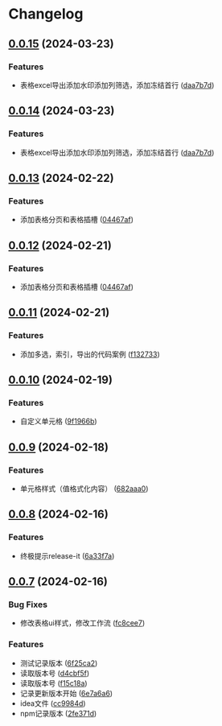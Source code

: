 # Changelog

## [0.0.15](https://github.com/Luochao0511/lc-plus/compare/docs@v0.0.13...docs@v0.0.15) (2024-03-23)


### Features

* 表格excel导出添加水印添加列筛选，添加冻结首行 ([daa7b7d](https://github.com/Luochao0511/lc-plus/commit/daa7b7d7592014a5e3be89c87818125a3a40e3c3))

## [0.0.14](https://github.com/Luochao0511/lc-plus/compare/docs@v0.0.13...docs@v0.0.14) (2024-03-23)


### Features

* 表格excel导出添加水印添加列筛选，添加冻结首行 ([daa7b7d](https://github.com/Luochao0511/lc-plus/commit/daa7b7d7592014a5e3be89c87818125a3a40e3c3))

## [0.0.13](https://github.com/Luochao0511/lc-plus/compare/docs@v0.0.11...docs@v0.0.13) (2024-02-22)


### Features

* 添加表格分页和表格插槽 ([04467af](https://github.com/Luochao0511/lc-plus/commit/04467afe7875adf9b3f5f36f1793a99f0b5efc67))

## [0.0.12](https://github.com/Luochao0511/lc-plus/compare/docs@v0.0.11...docs@v0.0.12) (2024-02-21)


### Features

* 添加表格分页和表格插槽 ([04467af](https://github.com/Luochao0511/lc-plus/commit/04467afe7875adf9b3f5f36f1793a99f0b5efc67))

## [0.0.11](https://github.com/Luochao0511/lc-plus/compare/docs@v0.0.10...docs@v0.0.11) (2024-02-21)


### Features

* 添加多选，索引，导出的代码案例 ([f132733](https://github.com/Luochao0511/lc-plus/commit/f1327330413111599300108eda6d7bc3b6507935))

## [0.0.10](https://github.com/Luochao0511/lc-plus/compare/docs@v0.0.9...docs@v0.0.10) (2024-02-19)


### Features

* 自定义单元格 ([9f1966b](https://github.com/Luochao0511/lc-plus/commit/9f1966b812dcffb4af4aa3c1925c30c14b9bb5bb))

## [0.0.9](https://github.com/Luochao0511/lc-plus/compare/docs@v0.0.8...docs@v0.0.9) (2024-02-18)


### Features

* 单元格样式（值格式化内容） ([682aaa0](https://github.com/Luochao0511/lc-plus/commit/682aaa008b1be89bf8c5eb78cd6841c6d9eaa693))

## [0.0.8](https://github.com/Luochao0511/lc-plus/compare/docs@v0.0.7...docs@v0.0.8) (2024-02-16)


### Features

* 终极提示release-it ([6a33f7a](https://github.com/Luochao0511/lc-plus/commit/6a33f7aabc152e540453073503487da3e9e3210d))

## [0.0.7](https://github.com/Luochao0511/lc-plus/compare/docs@v0.0.6...docs@v0.0.7) (2024-02-16)


### Bug Fixes

* 修改表格ui样式，修改工作流 ([fc8cee7](https://github.com/Luochao0511/lc-plus/commit/fc8cee7c676fcc9067018033e5449930c0ccbf02))


### Features

* 测试记录版本 ([6f25ca2](https://github.com/Luochao0511/lc-plus/commit/6f25ca20535d5d3ea24e09a3c879c1b5f163729c))
* 读取版本号 ([d4cbf5f](https://github.com/Luochao0511/lc-plus/commit/d4cbf5f93cf258bcbe6441d7c783ed62251e52e9))
* 读取版本号 ([f15c18a](https://github.com/Luochao0511/lc-plus/commit/f15c18aa1b16ec5effe26eec82f763f6cfe50585))
* 记录更新版本开始 ([6e7a6a6](https://github.com/Luochao0511/lc-plus/commit/6e7a6a6d877ce1f0396d4fe614f35fb2452ff436))
* idea文件 ([cc9984d](https://github.com/Luochao0511/lc-plus/commit/cc9984d4fe99aaf07aa1bc59c51e86316e820c52))
* npm记录版本 ([2fe371d](https://github.com/Luochao0511/lc-plus/commit/2fe371d672ba130e74853c5e8e5b6b77eae083c2))
